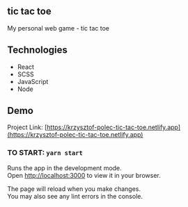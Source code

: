 ## tic tac toe

My personal web game - tic tac toe

## Technologies

* React
* SCSS
* JavaScript
* Node

## Demo

Project Link: [https://krzysztof-polec-tic-tac-toe.netlify.app](https://krzysztof-polec-tic-tac-toe.netlify.app)

### TO START: `yarn start`

Runs the app in the development mode.\
Open [http://localhost:3000](http://localhost:3000) to view it in your browser.

The page will reload when you make changes.\
You may also see any lint errors in the console.